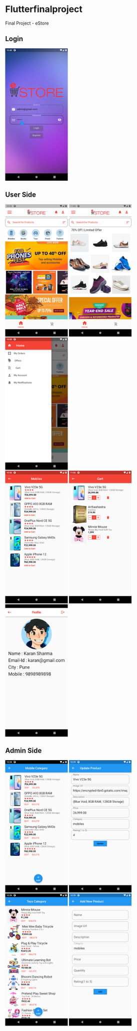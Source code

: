 # Flutterfinalproject
Final Project - eStore
## Login
<img src="Images/image6.png" width="200"> 

## User Side
<img src="Images/image7.png" width="200"> <img src="Images/image11.png" width="200"> <img src="Images/image8.png" width="200">
<br>
<img src="Images/image10.png" width="200">  <img src="Images/image12.png" width="200"> <img src="Images/image13.png" width="200">

## Admin Side
 <img src="Images/image2.png" width="200"> <img src="Images/image5.png" width="200">
<br>
<img src="Images/image3.png" width="200"> <img src="Images/image4.png" width="200">  
<br>


 
